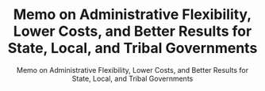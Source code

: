 ---
layout: resources-landing
title: "Memo on Administrative Flexibility, Lower Costs, and Better Results for State, Local, and Tribal Governments"
subtitle: "Memo on Administrative Flexibility, Lower Costs, and Better Results for State, Local, and Tribal Governments" 
external_link: https://www.govinfo.gov/content/pkg/DCPD-201100123/pdf/DCPD-201100123.pdf
filters: federal-financial-assistance uniform-guidance-2-cfr-200 memorandum 2011 
fiscal_year: 2011
---